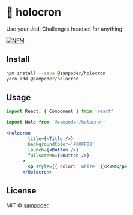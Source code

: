 # 🥽 holocron
Use your Jedi Challenges headset for anything!


[![NPM](https://img.shields.io/npm/v/@sampoder/holocron.svg)](https://www.npmjs.com/package/@sampoder/holocron) 

## Install

```bash
npm install --save @sampoder/holocron 
yarn add @sampoder/holocron 
```

## Usage

```jsx
import React, { Component } from 'react'

import Holo from '@sampoder/holocron'

<Holocron
        title={<Title />}
        backgroundColor='#00FF00'
        launch={<Button />}
        fullscreen={<Button />}
      >
        <p style={{ color: 'white' }}>Sam</p>
      </Holocron>
```

## License

MIT © [sampoder](https://github.com/sampoder)
